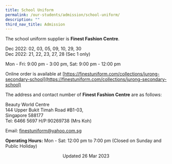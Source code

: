 ```yaml
---
title: School Uniform
permalink: /our-students/admission/school-uniform/
description: ""
third_nav_title: Admission
---
```

The school uniform supplier is **Finest Fashion Centre**.

Dec 2022: 02, 03, 05, 09, 10, 29, 30<br>
Dec 2022: 21, 22, 23, 27, 28 (Sec 1 only)

Mon - Fri: 9:00 pm - 3:00 pm, Sat: 9:00 pm - 12:00 pm
  
Online order is available at [https://finestuniform.com/collections/jurong-secondary-school](https://finestuniform.com/collections/jurong-secondary-school)

The address and contact number of **Finest Fashion Centre** are as follows:

Beauty World Centre<br>
144 Upper Bukit Timah Road #B1-03, <br>
Singapore 588177<br>
Tel: 6466 5697 H/P:90269738 (Mrs Koh)

Email: [finestuniform@yahoo.com.sg](mailto:finestuniform@yahoo.com.sg)

**Operating Hours:** Mon - Sat: 12:00 pm to 7:00 pm (Closed on Sunday and Public Holiday)

<center> Updated 26 Mar 2023 </center>